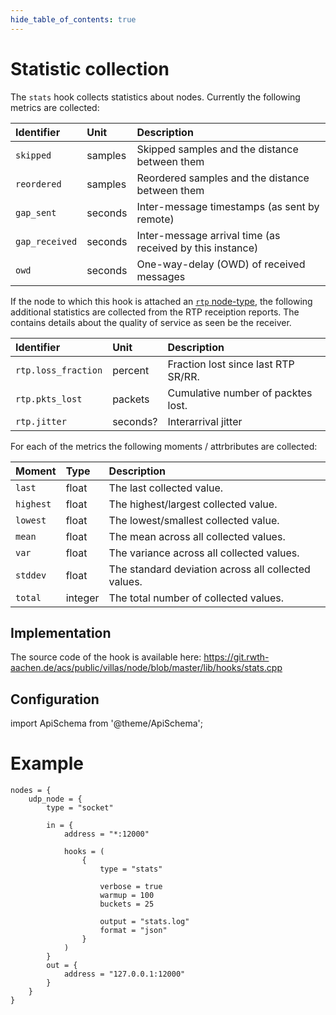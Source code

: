 ```yaml
---
hide_table_of_contents: true
---
```


# Statistic collection

The `stats` hook collects statistics about nodes.
Currently the following metrics are collected:

| Identifier     | Unit    | Description                                               |
| :--            | :--     | :--                                                       |
| `skipped`      | samples | Skipped samples and the distance between them             |
| `reordered`    | samples | Reordered samples and the distance between them           |
| `gap_sent`     | seconds | Inter-message timestamps (as sent by remote)              |
| `gap_received` | seconds | Inter-message arrival time (as received by this instance) |
| `owd`          | seconds | One-way-delay (OWD) of received messages                  |


If the node to which this hook is attached an [`rtp` node-type](../nodes/rtp.md), the following additional statistics are collected from the RTP receiption reports.
The contains details about the quality of service as seen be the receiver.

| Identifier             | Unit    | Description                         |
| :--                    | :--     | :--                                 |
| `rtp.loss_fraction`    | percent | Fraction lost since last RTP SR/RR. |
| `rtp.pkts_lost`        | packets | Cumulative number of packtes lost.  |
| `rtp.jitter`           | seconds?| Interarrival jitter                 |


For each of the metrics the following moments / attrbributes are collected:

| Moment    | Type    | Description                                         |
|:--        |:--      |:--                                                  |
| `last`    | float   | The last collected value.                           |
| `highest` | float   | The highest/largest collected value.                |
| `lowest`  | float   | The lowest/smallest collected value.                |
| `mean`    | float   | The mean across all collected values.               |
| `var`     | float   | The variance across all collected values.           |
| `stddev`  | float   | The standard deviation across all collected values. |
| `total`   | integer | The total number of collected values.               |

## Implementation

The source code of the hook is available here:
https://git.rwth-aachen.de/acs/public/villas/node/blob/master/lib/hooks/stats.cpp


## Configuration

import ApiSchema from '@theme/ApiSchema';

<ApiSchema example pointer="#/components/schemas/stats" />

# Example

``` url="external/node/etc/examples/hooks/stats.conf" title="node/etc/examples/hooks/stats.conf"
nodes = {
	udp_node = {
		type = "socket"

		in = {
			address = "*:12000"

			hooks = (
				{
					type = "stats"

					verbose = true
					warmup = 100
					buckets = 25

					output = "stats.log"
					format = "json"
				}
			)
		}
		out = {
			address = "127.0.0.1:12000"
		}
	}
}
```
